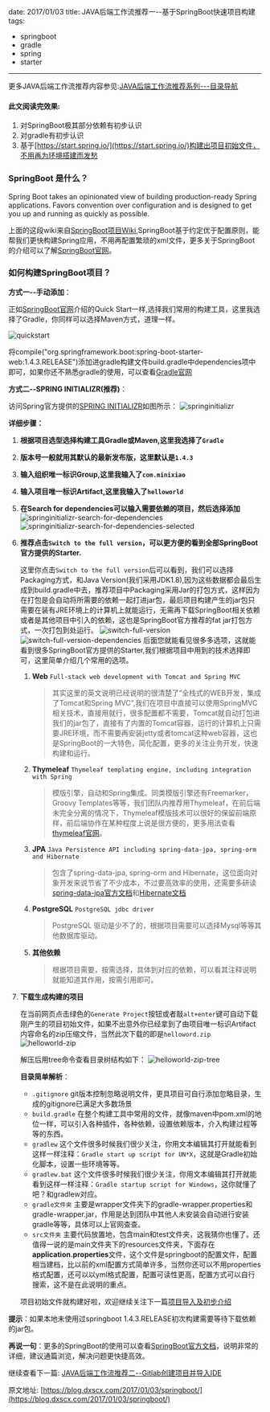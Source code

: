 date: 2017/01/03
title: JAVA后端工作流推荐一--基于SpringBoot快速项目构建
tags: 
- springboot
- gradle
- spring
- starter
---
更多JAVA后端工作流推荐内容参见:[JAVA后端工作流推荐系列---目录导航](2017/01/10/workflow/)

#### 此文阅读完效果:

1. 对SpringBoot极其部分依赖有初步认识
2. 对gradle有初步认识
3. 基于[https://start.spring.io/](https://start.spring.io/)构建出项目初始文件，不用再为环境搭建而发愁

<!-- more -->
### SpringBoot 是什么？
Spring Boot takes an opinionated view of building production-ready Spring applications. Favors convention over configuration and is designed to get you up and running as quickly as possible.


上面的这段wiki来自[SpringBoot项目Wiki](https://github.com/spring-projects/spring-boot/wiki),SpringBoot基于约定优于配置原则，能帮我们更快构建Spring应用，不用再配置繁琐的xml文件，更多关于SpringBoot的介绍可以了解[SpringBoot官网](http://projects.spring.io/spring-boot/)。

### 如何构建SpringBoot项目？
**方式一--手动添加**：

正如[SpringBoot官网](http://projects.spring.io/spring-boot/)介绍的Quick Start一样,选择我们常用的构建工具，这里我选择了Gradle，你同样可以选择Maven方式，道理一样。

![quickstart](https://sssvip.github.io/static/img/springboot/quickstart.png)

将compile("org.springframework.boot:spring-boot-starter-web:1.4.3.RELEASE")添加进gradle构建文件build.gradle中dependencies项中即可，如果你还不熟悉gradle的使用，可以查看[Gradle官网](https://gradle.org/)

**方式二--SPRING INITIALIZR(推荐)**：

访问Spring官方提供的[SPRING INITIALIZR](https://start.spring.io/)如图所示：
![springinitializr](https://sssvip.github.io/static/img/springboot/springinitializr.png)

**详细步骤：**

1. **根据项目选型选择构建工具Gradle或Maven,这里我选择了`Gradle`**
2. **版本号一般就用其默认的最新发布版，这里默认是`1.4.3`**
3. **输入组织唯一标识Group,这里我输入了`com.minixiao`**
4. **输入项目唯一标识Artifact,这里我输入了`helloworld`**
5. **在Search for dependencies可以输入需要依赖的项目，然后选择添加**
	![springinitializr-search-for-dependencies](https://sssvip.github.io/static/img/springboot/springinitializr-search-for-dependencies.png)
	![springinitializr-search-for-dependencies-selected](https://sssvip.github.io/static/img/springboot/springinitializr-search-for-dependencies-selected.png)
6. **推荐点击`Switch to the full version`，可以更方便的看到全部SpringBoot官方提供的Starter.**

	这里你点击`Switch to the full version`后可以看到，我们可以选择Packaging方式，和Java Version(我们采用JDK1.8),因为这些数据都会最后生成到build.gradle中去，推荐项目中Packaging采用Jar的打包方式，这样因为在打包是会自动将所需要的依赖一起打进jar包，最后项目构建产生的jar包只需要在装有JRE环境上的计算机上就能运行，无需再下载SpringBoot相关依赖或者是其他项目中引入的依赖，这也是SpringBoot官方推荐的fat jar打包方式，一次打包到处运行。
	![switch-full-version](https://sssvip.github.io/static/img/springboot/switch-full-version.png)
	![switch-full-version-dependencies](https://sssvip.github.io/static/img/springboot/switch-full-version-dependencies.png)
	后面您就能看见很多多选项，这就能看到很多SpringBoot官方提供的Starter,我们根据项目中用到的技术选择即可，这里简单介绍几个常用的选项。

	1. **Web** `Full-stack web development with Tomcat and Spring MVC`

		> 其实这里的英文说明已经说明的很清楚了“全栈式的WEB开发，集成了Tomcat和Spring MVC”,我们在项目中直接可以使用SpringMVC相关技术，直接用就行，很多配置都不需要，Tomcat就自动打包进我们的jar包了，直接有了内置的Tomcat容器，运行的计算机上只需要JRE环境，而不需要再安装jetty或者tomcat这种web容器，这也是SpringBoot的一大特色，简化配置，更多的关注业务开发，快速构建和运行。

	2. **Thymeleaf** `Thymeleaf templating engine, including integration with Spring`

		> 模版引擎，自动和Spring集成。同类模版引擎还有Freemarker，Groovy Templates等等，我们团队内推荐用Thymeleaf，在前后端未完全分离的情况下，Thymeleaf模版技术可以很好的保留前端原样，前后端协作在某种程度上说是很方便的，更多用法查看[thymeleaf官网](http://thymeleaf.org/)。
	
	3. **JPA** `Java Persistence API including spring-data-jpa, spring-orm and Hibernate`

		> 包含了spring-data-jpa, spring-orm and Hibernate，这位面向对象开发来说节省了不少成本，不过要高效率的使用，还需要多研读[spring-data-jpa官方文档](http://docs.spring.io/spring-data/jpa/docs/1.10.4.RELEASE/reference/html/#repositories.special-parameters)和[Hibernate文档](http://hibernate.org/orm/documentation/5.2/)

	4. **PostgreSQL** `PostgreSQL jdbc driver`

		> PostgreSQL 驱动是少不了的，根据项目需要可以选择Mysql等等其他数据库驱动。
	
	5. **其他依赖**

		> 根据项目需要，按需选择，具体到对应的依赖，可以看其注释说明就能知道其作用，按需引用即可。

7. **下载生成构建的项目**
	
	在当前网页点击绿色的`Generate Project`按钮或者敲`alt+enter`键可自动下载刚产生的项目初始文件，如果不出意外你已经拿到了由项目唯一标识Artifact内容命名的zip压缩文件，当然此次下载的即是`helloword.zip`
	![helloworld-zip](https://sssvip.github.io/static/img/springboot/helloworld-zip.png)
	
	解压后用tree命令查看目录树结构如下：
	![helloworld-zip-tree](https://sssvip.github.io/static/img/springboot/helloworld-zip-tree.png)
	
	**目录简单解析**：

	* `.gitignore` git版本控制忽略说明文件，更具项目可自行添加忽略目录，生成的gitignore已满足大多数场景
	* `build.gradle` 在整个构建工具中常用的文件，就像maven中pom.xml的地位一样，可以引入各种插件，各种依赖，设置依赖版本，介入构建过程等等的东西。
	* `gradlew` 这个文件很多时候我们很少关注，你用文本编辑其打开就能看到这样一样注释：`Gradle start up script for UN*X`，这就是Gradle初始化脚本，设置一些环境等等。
	* `gradlew.bat` 这个文件很多时候我们很少关注，你用文本编辑其打开就能看到这样一样注释：`Gradle startup script for Windows`，这你就懂了吧？和gradlew对应。
	* `gradle文件夹` 主要是wrapper文件夹下的gradle-wrapper.properties和gradle-wrapper.jar，作用是达到团队中其他人未安装会自动进行安装gradle等等，具体可以上官网查查。
	* `src文件夹` 主要代码放置地，包含main和test文件夹，这我猜你也懂了。还值得一说的是main文件夹下的resources文件夹，下面存在**application.properties**文件，这个文件是springboot的配置文件，配置相当建档，比以前的xml配置方式简单许多，当然你还可以不用properties格式配置，还可以以yml格式配置，配置可读性更高，配置方式可以自行搜索，这不是在此说明的重点。

	项目初始文件就构建好啦，欢迎继续关注下一篇[项目导入及初步介绍](#)


**提示**：如果本地未使用过springboot 1.4.3.RELEASE初次构建需要等待下载依赖的jar包。

**再说一句**：更多的SpringBoot的使用可以查看[SpringBoot官方文档](http://docs.spring.io/spring-boot/docs/1.4.3.RELEASE/reference/htmlsingle/)，说明非常的详细，建议通篇浏览，解决问题更快捷高效。

继续查看下一篇: [JAVA后端工作流推荐二--Gitlab创建项目并导入IDE](/2017/01/03/ide-import-project/)

原文地址: [https://blog.dxscx.com/2017/01/03/springboot/](https://blog.dxscx.com/2017/01/03/springboot/)